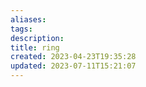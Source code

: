 ```yaml
---
aliases: 
tags: 
description:
title: ring
created: 2023-04-23T19:35:28
updated: 2023-07-11T15:21:07
---
```

